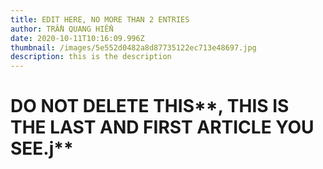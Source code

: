 ```yaml
---
title: EDIT HERE, NO MORE THAN 2 ENTRIES
author: TRẦN QUANG HIỂN
date: 2020-10-11T10:16:09.996Z
thumbnail: /images/5e552d0482a8d87735122ec713e48697.jpg
description: this is the description
---
```

# DO NOT DELETE THIS**, THIS IS THE LAST AND FIRST ARTICLE YOU SEE.j**
